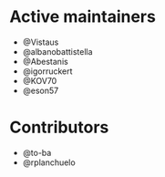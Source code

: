 # Active maintainers
* @Vistaus
* @albanobattistella
* @Abestanis
* @igorruckert
* @KOV70
* @eson57

# Contributors
* @to-ba
* @rplanchuelo
